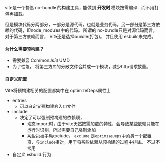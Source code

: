 vite是一个提倡 no-bundle 的构建工具，能做到 **开发时** 模块按需编译，而不用打包再加载。

但是模块代码分两部分，一部分是源代码，也就是业务代码。另一部分是第三方依赖的代码，即node_modules中的代码。  所谓的 no-bundle只是对源代码而言，对于第三方依赖而言， Vite还是选择bundle(打包)。 并且使用 esbuild来完成。


#### 为什么需要预构建？
- 需要兼容 CommonJs和 UMD
- 为了性能， 将第三方库的分散文件合并成一个模块，减少http请求数量。


#### 自定义配置

Vite将预构建相关的配置都集中在 optimizeDeps属性上

- entries
	- 可以自定义预构建的入口文件
- include
	- 决定了可以强制预构建的依赖项，
		- 动态import时，由于vite天然按需加载的特性，会导致某些依赖只能在运行时识别，所以需要自己强制添加
		- 某些包被手动exclude， `exclude` 是`optimizeDeps`中的另一个配置项，与`include`相对，用于将某些依赖从预构建的过程中排除。 不过不常用
- 自定义 esbuild 行为